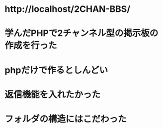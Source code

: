 # http://localhost/2CHAN-BBS/

# 学んだPHPで2チャンネル型の掲示板の作成を行った

# phpだけで作るとしんどい

# 返信機能を入れたかった

# フォルダの構造にはこだわった
